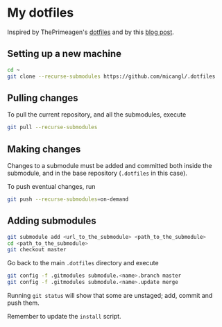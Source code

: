 # My dotfiles

Inspired by ThePrimeagen's [dotfiles](https://github.com/ThePrimeagen/.dotfiles) and by this [blog post](https://www.taniarascia.com/git-submodules-private-content/).

## Setting up a new machine

```sh
cd ~
git clone --recurse-submodules https://github.com/micangl/.dotfiles
```

## Pulling changes

To pull the current repository, and all the submodules, execute
```sh
git pull --recurse-submodules
```

## Making changes

Changes to a submodule must be added and committed both inside the submodule, and in the base repository (`.dotfiles` in this case).

To push eventual changes, run
```sh
git push --recurse-submodules=on-demand
```

## Adding submodules

```sh
git submodule add <url_to_the_submodule> <path_to_the_submodule>
cd <path_to_the_submodule>
git checkout master
```

Go back to the main `.dotfiles` directory and execute
```sh
git config -f .gitmodules submodule.<name>.branch master
git config -f .gitmodules submodule.<name>.update merge
```

Running `git status` will show that some are unstaged; add, commit and push them.

Remember to update the `install` script.
